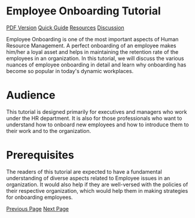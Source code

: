 # Employee Onboarding Tutorial
[PDF Version](../employee_onboarding/employee_onboarding_pdf_version.md)
[Quick Guide](../employee_onboarding/employee_onboarding_quick_guide.md)
[Resources](../employee_onboarding/employee_onboarding_useful_resources.md)
[Discussion](../employee_onboarding/employee_onboarding_discussion.md)

Employee Onboarding is one of the most important aspects of Human Resource Management. A perfect onboarding of an employee makes him/her a loyal asset and helps in maintaining the retention rate of the employees in an organization. In this tutorial, we will discuss the various nuances of employee onboarding in detail and learn why onboarding has become so popular in today's dynamic workplaces.

# Audience
This tutorial is designed primarily for executives and managers who work under the HR department. It is also for those professionals who want to understand how to onboard new employees and how to introduce them to their work and to the organization.

# Prerequisites
The readers of this tutorial are expected to have a fundamental understanding of diverse aspects related to Employee issues in an organization. It would also help if they are well-versed with the policies of their respective organization, which would help them in making strategies for onboarding employees.


[Previous Page](../employee_onboarding/index.md) [Next Page](../employee_onboarding/employee_onboarding_introduction.md) 
